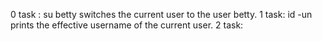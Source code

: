 0 task : su betty switches the current user to the user betty.
1 task: id -un prints the effective username of the current user.
2 task: 
